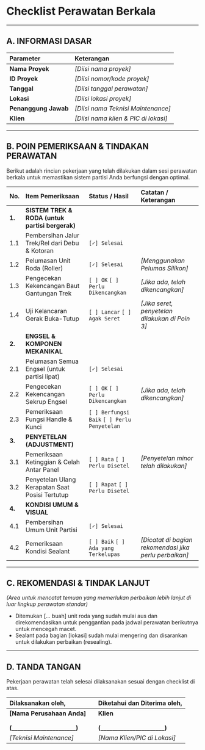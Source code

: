 # Checklist Perawatan Berkala

---

## A. INFORMASI DASAR

| Parameter | Keterangan |
| :--- | :--- |
| **Nama Proyek** | *[Diisi nama proyek]* |
| **ID Proyek** | *[Diisi nomor/kode proyek]* |
| **Tanggal** | *[Diisi tanggal perawatan]* |
| **Lokasi** | *[Diisi lokasi proyek]* |
| **Penanggung Jawab** | *[Diisi nama Teknisi Maintenance]* |
| **Klien** | *[Diisi nama klien & PIC di lokasi]* |

---

## B. POIN PEMERIKSAAN & TINDAKAN PERAWATAN

Berikut adalah rincian pekerjaan yang telah dilakukan dalam sesi perawatan berkala untuk memastikan sistem partisi Anda berfungsi dengan optimal.

| No. | Item Pemeriksaan | Status / Hasil | Catatan / Keterangan |
| :--- | :--- | :--- | :--- |
| **1.** | **SISTEM TREK & RODA (untuk partisi bergerak)** | | |
| 1.1 | Pembersihan Jalur Trek/Rel dari Debu & Kotoran | `[✓] Selesai` | |
| 1.2 | Pelumasan Unit Roda (Roller) | `[✓] Selesai` | *[Menggunakan Pelumas Silikon]* |
| 1.3 | Pengecekan Kekencangan Baut Gantungan Trek | `[ ] OK` `[ ] Perlu Dikencangkan`| *[Jika ada, telah dikencangkan]* |
| 1.4 | Uji Kelancaran Gerak Buka-Tutup | `[ ] Lancar` `[ ] Agak Seret` | *[Jika seret, penyetelan dilakukan di Poin 3]* |
| **2.** | **ENGSEL & KOMPONEN MEKANIKAL** | | |
| 2.1 | Pelumasan Semua Engsel (untuk partisi lipat) | `[✓] Selesai` | |
| 2.2 | Pengecekan Kekencangan Sekrup Engsel | `[ ] OK` `[ ] Perlu Dikencangkan`| *[Jika ada, telah dikencangkan]* |
| 2.3 | Pemeriksaan Fungsi Handle & Kunci | `[ ] Berfungsi Baik` `[ ] Perlu Penyetelan`| |
| **3.** | **PENYETELAN (ADJUSTMENT)** | | |
| 3.1 | Pemeriksaan Ketinggian & Celah Antar Panel | `[ ] Rata` `[ ] Perlu Disetel` | *[Penyetelan minor telah dilakukan]* |
| 3.2 | Penyetelan Ulang Kerapatan Saat Posisi Tertutup | `[ ] Rapat` `[ ] Perlu Disetel` | |
| **4.** | **KONDISI UMUM & VISUAL** | | |
| 4.1 | Pembersihan Umum Unit Partisi | `[✓] Selesai` | |
| 4.2 | Pemeriksaan Kondisi Sealant | `[ ] Baik` `[ ] Ada yang Terkelupas`| *[Dicatat di bagian rekomendasi jika perlu perbaikan]* |

---

## C. REKOMENDASI & TINDAK LANJUT

*(Area untuk mencatat temuan yang memerlukan perbaikan lebih lanjut di luar lingkup perawatan standar)*

-   Ditemukan [... buah] unit roda yang sudah mulai aus dan direkomendasikan untuk penggantian pada jadwal perawatan berikutnya untuk mencegah macet.
-   Sealant pada bagian [lokasi] sudah mulai mengering dan disarankan untuk dilakukan perbaikan (resealing).

---

## D. TANDA TANGAN

Pekerjaan perawatan telah selesai dilaksanakan sesuai dengan checklist di atas.

| Dilaksanakan oleh, | | Diketahui dan Diterima oleh, |
| :--- | :--- | :--- |
| **[Nama Perusahaan Anda]** | | **Klien** |
| | | |
| | | |
| **(______________________)** | | **(______________________)** |
| *[Teknisi Maintenance]* | | *[Nama Klien/PIC di Lokasi]* |